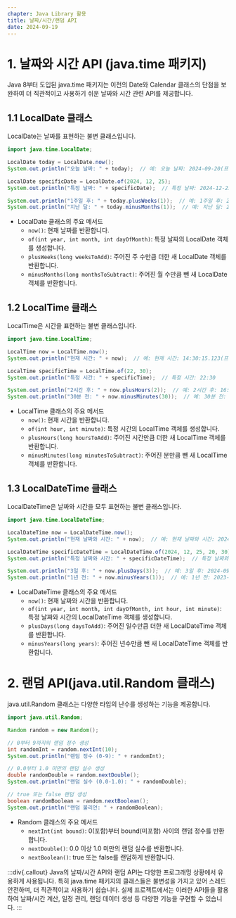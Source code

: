 ```yaml
---
chapter: Java Library 활용
title: 날짜/시간/랜덤 API
date: 2024-09-19
---
```

# 1. 날짜와 시간 API (java.time 패키지)
Java 8부터 도입된 java.time 패키지는 이전의 Date와 Calendar 클래스의 단점을 보완하여 더 직관적이고 사용하기 쉬운 날짜와 시간 관련 API를 제공합니다.
## 1.1 LocalDate 클래스
LocalDate는 날짜를 표현하는 불변 클래스입니다.
```java
import java.time.LocalDate;

LocalDate today = LocalDate.now();
System.out.println("오늘 날짜: " + today);  // 예: 오늘 날짜: 2024-09-20(프로그램 실행 날짜)

LocalDate specificDate = LocalDate.of(2024, 12, 25);
System.out.println("특정 날짜: " + specificDate);  // 특정 날짜: 2024-12-25

System.out.println("1주일 후: " + today.plusWeeks(1));  // 예: 1주일 후: 2024-09-27(프로그램 실행 날짜 + 1주일)
System.out.println("지난 달: " + today.minusMonths(1));  // 예: 지난 달: 2024-08-20(프로그램 실행 날짜 - 1개월)
```
- LocalDate 클래스의 주요 메서드
    - `now()`: 현재 날짜를 반환합니다.
    - `of(int year, int month, int dayOfMonth)`: 특정 날짜의 LocalDate 객체를 생성합니다.
    - `plusWeeks(long weeksToAdd)`: 주어진 주 수만큼 더한 새 LocalDate 객체를 반환합니다.
    - `minusMonths(long monthsToSubtract)`: 주어진 월 수만큼 뺀 새 LocalDate 객체를 반환합니다.

## 1.2 LocalTime 클래스
LocalTime은 시간을 표현하는 불변 클래스입니다.
```java
import java.time.LocalTime;

LocalTime now = LocalTime.now();
System.out.println("현재 시간: " + now);  // 예: 현재 시간: 14:30:15.123(프로그램 실행 시간)

LocalTime specificTime = LocalTime.of(22, 30);
System.out.println("특정 시간: " + specificTime);  // 특정 시간: 22:30

System.out.println("2시간 후: " + now.plusHours(2));  // 예: 2시간 후: 16:30:15.123(프로그램 실행 시간 + 2시간)
System.out.println("30분 전: " + now.minusMinutes(30));  // 예: 30분 전: 14:00:15.123(프로그램 실행 시간 - 30분)
```
- LocalTime 클래스의 주요 메서드
    - `now()`: 현재 시간을 반환합니다.
    - `of(int hour, int minute)`: 특정 시간의 LocalTime 객체를 생성합니다.
    - `plusHours(long hoursToAdd)`: 주어진 시간만큼 더한 새 LocalTime 객체를 반환합니다.
    - `minusMinutes(long minutesToSubtract)`: 주어진 분만큼 뺀 새 LocalTime 객체를 반환합니다.

## 1.3 LocalDateTime 클래스
LocalDateTime은 날짜와 시간을 모두 표현하는 불변 클래스입니다.
```java
import java.time.LocalDateTime;

LocalDateTime now = LocalDateTime.now();
System.out.println("현재 날짜와 시간: " + now);  // 예: 현재 날짜와 시간: 2024-09-20T14:30:15.123(프로그램 실행 날짜 및 시간)

LocalDateTime specificDateTime = LocalDateTime.of(2024, 12, 25, 20, 30);
System.out.println("특정 날짜와 시간: " + specificDateTime);  // 특정 날짜와 시간: 2024-12-25T20:30

System.out.println("3일 후: " + now.plusDays(3));  // 예: 3일 후: 2024-09-23T14:30:15.123(프로그램 실행 날짜 및 시간 + 3일)
System.out.println("1년 전: " + now.minusYears(1));  // 예: 1년 전: 2023-09-20T14:30:15.123(프로그램 실행 날짜 및 시간 - 1년)
```
- LocalDateTime 클래스의 주요 메서드
    - `now()`: 현재 날짜와 시간을 반환합니다.
    - `of(int year, int month, int dayOfMonth, int hour, int minute)`: 특정 날짜와 시간의 LocalDateTime 객체를 생성합니다.
    - `plusDays(long daysToAdd)`: 주어진 일수만큼 더한 새 LocalDateTime 객체를 반환합니다.
    - `minusYears(long years)`: 주어진 년수만큼 뺀 새 LocalDateTime 객체를 반환합니다.

# 2. 랜덤 API(java.util.Random 클래스)
java.util.Random 클래스는 다양한 타입의 난수를 생성하는 기능을 제공합니다.
```java
import java.util.Random;

Random random = new Random();

// 0부터 9까지의 랜덤 정수 생성
int randomInt = random.nextInt(10);
System.out.println("랜덤 정수 (0-9): " + randomInt);

// 0.0부터 1.0 미만의 랜덤 실수 생성
double randomDouble = random.nextDouble();
System.out.println("랜덤 실수 (0.0-1.0): " + randomDouble);

// true 또는 false 랜덤 생성
boolean randomBoolean = random.nextBoolean();
System.out.println("랜덤 불리언: " + randomBoolean);
```
- Random 클래스의 주요 메서드
    - `nextInt(int bound)`: 0(포함)부터 bound(미포함) 사이의 랜덤 정수를 반환합니다.
    - `nextDouble()`: 0.0 이상 1.0 미만의 랜덤 실수를 반환합니다.
    - `nextBoolean()`: true 또는 false를 랜덤하게 반환합니다.

:::div{.callout}
Java의 날짜/시간 API와 랜덤 API는 다양한 프로그래밍 상황에서 유용하게 사용됩니다. 특히 java.time 패키지의 클래스들은 불변성을 가지고 있어 스레드 안전하며, 더 직관적이고 사용하기 쉽습니다. 실제 프로젝트에서는 이러한 API들을 활용하여 날짜/시간 계산, 일정 관리, 랜덤 데이터 생성 등 다양한 기능을 구현할 수 있습니다.
:::